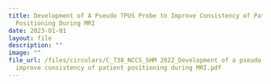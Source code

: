 ```yaml
---
title: Development of A Pseudo TPUS Probe to Improve Consistency of Patient
  Positioning During MRI
date: 2023-01-01
layout: file
description: ""
image: ""
file_url: /files/circulars/C_738_NCCS_SHM 2022_Development of a pseudo TPUS probe to
  improve consistency of patient positioning during MRI.pdf
---
```

